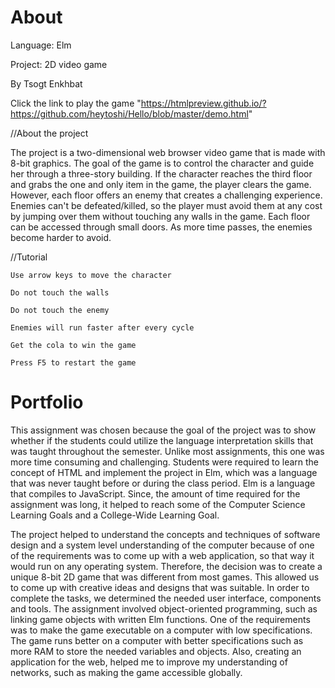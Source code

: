  # About
 
 Language: Elm
 
 Project: 2D video game
 
 By Tsogt Enkhbat
 
 Click the link to play the game "https://htmlpreview.github.io/?https://github.com/heytoshi/Hello/blob/master/demo.html"
 
 //About the project
 
  The project is a two-dimensional web browser video game that is made with 8-bit graphics. The goal of the game is to control the character and guide her through a three-story building. If the character reaches the third floor and grabs the one and only item in the game, the player clears the game. However, each floor offers an enemy that creates a challenging experience. Enemies can't be defeated/killed, so the player must avoid them at any cost by jumping over them without touching any walls in the game. Each floor can be accessed through small doors. As more time passes, the enemies become harder to avoid.


//Tutorial

    Use arrow keys to move the character

    Do not touch the walls

    Do not touch the enemy

    Enemies will run faster after every cycle

    Get the cola to win the game

    Press F5 to restart the game
    
# Portfolio

This assignment was chosen because the goal of the project was to show whether if the students could utilize the language interpretation skills that was taught throughout the semester. Unlike most assignments, this one was more time consuming and challenging. Students were required to learn the concept of HTML and implement the project in Elm, which was a language that was never taught before or during the class period. Elm is a language that compiles to JavaScript. Since, the amount of time required for the assignment was long, it helped to reach some of the Computer Science Learning Goals and a College-Wide Learning Goal.

The project helped to understand the concepts and techniques of software design and a system level understanding of the computer because of one of the requirements was to come up with a web application, so that way it would run on any operating system. Therefore, the decision was to create a unique 8-bit 2D game that was different from most games. This allowed us to come up with creative ideas and designs that was suitable. In order to complete the tasks, we determined the needed user interface, components and tools. The assignment involved object-oriented programming, such as linking game objects with written Elm functions. One of the requirements was to make the game executable on a computer with low specifications. The game runs better on a computer with better specifications such as more RAM to store the needed variables and objects. Also, creating an application for the web, helped me to improve my understanding of networks, such as making the game accessible globally.
